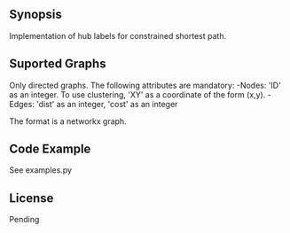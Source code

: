 ## Synopsis

Implementation of hub labels for constrained shortest path.

## Suported Graphs

Only directed graphs. The following attributes are mandatory: 
-Nodes: 'ID' as an integer. To use clustering, 'XY' as a coordinate of the form (x,y).
-Edges: 'dist' as an integer, 'cost' as an integer

The format is a networkx graph.

## Code Example

See examples.py


## License

Pending
